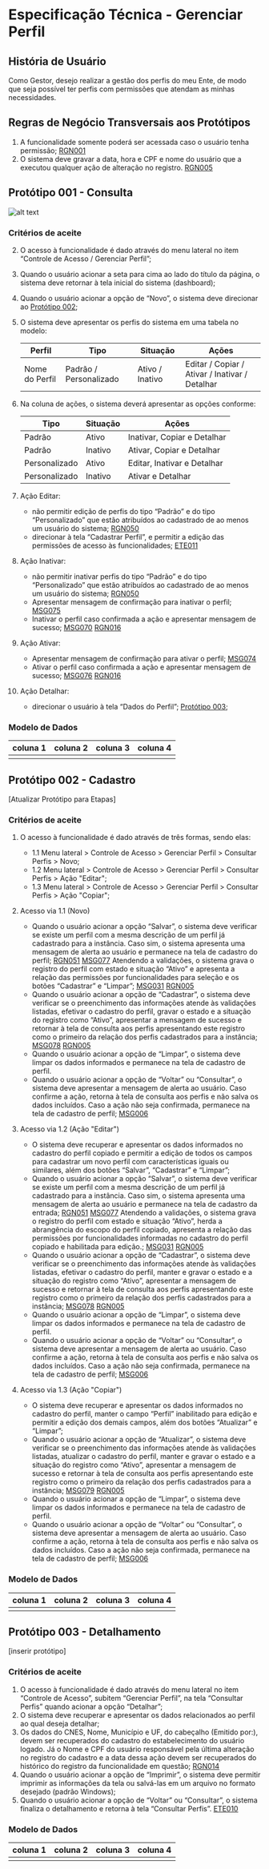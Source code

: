 # Especificação Técnica - Gerenciar Perfil
## História de Usuário
Como Gestor, desejo realizar a gestão dos perfis do meu Ente, de modo que seja possível ter perfis com permissões que atendam as minhas necessidades.

## Regras de Negócio Transversais aos Protótipos
1. A funcionalidade somente poderá ser acessada caso o usuário tenha permissão; [RGN001](../EspecificacoesTecnicas/DocumentoDeRegrasv2.md#rgn001)
2. O sistema deve gravar a data, hora e CPF e nome do usuário que a executou qualquer ação de alteração no registro. [RGN005](../EspecificacoesTecnicas/DocumentoDeRegrasv2.md#rgn005)

## Protótipo 001 - Consulta
![alt text](../imagens/ete-010-prot-001.png)

### Critérios de aceite
2. O acesso à funcionalidade é dado através do menu lateral no item “Controle de Acesso / Gerenciar Perfil”; 
3. Quando o usuário acionar a seta para cima ao lado do título da página, o sistema deve retornar à tela inicial do sistema (dashboard); 
4. Quando o usuário acionar a opção de “Novo”, o sistema deve direcionar ao [Protótipo 002](ETE-gerenciar-perfil.md#prototipo-002);
5. O sistema deve apresentar os perfis do sistema em uma tabela no modelo:
 
    | Perfil | Tipo | Situação | Ações |
    | --- | --- | --- | --- | 
    | Nome do Perfil| Padrão / Personalizado | Ativo / Inativo | Editar / Copiar / Ativar / Inativar / Detalhar |

6. Na coluna de ações, o sistema deverá apresentar as opções conforme:

    | Tipo | Situação | Ações |
    | --- | --- | --- |
    | Padrão | Ativo | Inativar, Copiar e Detalhar |
    | Padrão | Inativo | Ativar, Copiar e Detalhar |
    | Personalizado | Ativo | Editar, Inativar e Detalhar |
    | Personalizado | Inativo | Ativar e Detalhar |

7. Ação Editar:
    - não permitir edição de perfis do tipo “Padrão” e do tipo “Personalizado” que estão atribuídos ao cadastrado de ao menos um usuário do sistema; [RGN050](DocumentoDeRegrasv2.md#rgn050)
    - direcionar à tela “Cadastrar Perfil”, e permitir a edição das permissões de acesso às funcionalidades; [ETE011](ETE011.md)
8. Ação Inativar:
    - não permitir inativar perfis do tipo “Padrão” e do tipo “Personalizado” que estão atribuídos ao cadastrado de ao menos um usuário do sistema; [RGN050](DocumentoDeRegrasv2.md#rgn050)
    - Apresentar mensagem de confirmação para inativar o perfil; [MSG075](../EspecificacoesTecnicas/DocumentoDeMensagensv2.md#msg075)
    - Inativar o perfil caso confirmada a ação e apresentar mensagem de sucesso; [MSG070](../EspecificacoesTecnicas/DocumentoDeMensagensv2.md#msg070) [RGN016](../EspecificacoesTecnicas/DocumentoDeRegrasv2.md#rgn016) 
9. Ação Ativar:
    - Apresentar mensagem de confirmação para ativar o perfil; [MSG074](../EspecificacoesTecnicas/DocumentoDeMensagensv2.md#msg074)
    - Ativar o perfil caso confirmada a ação e apresentar mensagem de sucesso; [MSG076](../EspecificacoesTecnicas/DocumentoDeMensagensv2.md#msg076) [RGN016](../EspecificacoesTecnicas/DocumentoDeRegrasv2.md#rgn016)
10. Ação Detalhar:
    - direcionar o usuário à tela “Dados do Perfil”; [Protótipo 003](ETE-gerenciar-perfil.md#prototipo-003);

### Modelo de Dados

| coluna 1 | coluna 2 | coluna 3 | coluna 4 |
| --- | --- | --- | --- |
|  |  |  |  |

## Protótipo 002 - Cadastro
[Atualizar Protótipo para Etapas]

### Critérios de aceite
1. O acesso à funcionalidade é dado através de três formas, sendo elas:
    - 1.1 Menu lateral > Controle de Acesso > Gerenciar Perfil > Consultar Perfis > Novo;
    - 1.2 Menu lateral > Controle de Acesso > Gerenciar Perfil > Consultar Perfis > Ação "Editar";
    - 1.3 Menu lateral > Controle de Acesso > Gerenciar Perfil > Consultar Perfis > Ação "Copiar";
2. Acesso via 1.1 (Novo)
    - Quando o usuário acionar a opção “Salvar”, o sistema deve verificar se existe um perfil com a mesma descrição de um perfil já cadastrado para a instância. Caso sim, o sistema apresenta uma mensagem de alerta ao usuário e permanece na tela de cadastro do perfil; [RGN051](DocumentoDeRegrasv2.md#rgn051) [MSG077](DocumentoDeMensagensv2.md#msg077)
    Atendendo a validações, o sistema grava o registro do perfil com estado e situação “Ativo” e apresenta a relação das permissões por funcionalidades para seleção e os botões “Cadastrar” e “Limpar”; [MSG031](DocumentoDeMensagensv2.md#msg031) [RGN005](DocumentoDeRegrasv2.md#rgn005)
    - Quando o usuário acionar a opção de “Cadastrar”, o sistema deve verificar se o preenchimento das informações atende às validações listadas, efetivar o cadastro do perfil, gravar o estado e a situação do registro como “Ativo”, apresentar a mensagem de sucesso e retornar à tela de consulta aos perfis apresentando este registro como o primeiro da relação dos perfis cadastrados para a instância; [MSG078](DocumentoDeMensagensv2.md#msg078) [RGN005](DocumentoDeRegrasv2.md#rgn005)
    - Quando o usuário acionar a opção de “Limpar”, o sistema deve limpar os dados informados e permanece na tela de cadastro de perfil. 
    - Quando o usuário acionar a opção de “Voltar” ou “Consultar”, o sistema deve apresentar a mensagem de alerta ao usuário. Caso confirme a ação, retorna à tela de consulta aos perfis e não salva os dados incluídos. Caso a ação não seja confirmada, permanece na tela de cadastro de perfil; [MSG006](DocumentoDeMensagensv2.md#msg006)

3. Acesso via 1.2 (Ação "Editar")
    - O sistema deve recuperar e apresentar os dados informados no cadastro do perfil copiado e permitir a edição de todos os campos para cadastrar um novo perfil com características iguais ou similares, além dos botões “Salvar”, “Cadastrar” e “Limpar”;
    - Quando o usuário acionar a opção “Salvar”, o sistema deve verificar se existe um perfil com a mesma descrição de um perfil já cadastrado para a instância. Caso sim, o sistema apresenta uma mensagem de alerta ao usuário e permanece na tela de cadastro da entrada; [RGN051](DocumentoDeRegrasv2.md#rgn051) [MSG077](DocumentoDeMensagensv2.md#msg077)
    Atendendo a validações, o sistema grava o registro do perfil com estado e situação “Ativo”, herda a abrangência do escopo do perfil copiado, apresenta a relação das permissões por funcionalidades informadas no cadastro do perfil copiado e habilitada para edição.; [MSG031](DocumentoDeMensagensv2.md#msg031) [RGN005](DocumentoDeRegrasv2.md#rgn005)
    - Quando o usuário acionar a opção de “Cadastrar”, o sistema deve verificar se o preenchimento das informações atende às validações listadas, efetivar o cadastro do perfil, manter e gravar o estado e a situação do registro como “Ativo”, apresentar a mensagem de sucesso e retornar à tela de consulta aos perfis apresentando este registro como o primeiro da relação dos perfis cadastrados para a instância; [MSG078](DocumentoDeMensagensv2.md#msg078) [RGN005](DocumentoDeRegrasv2.md#rgn005)
    - Quando o usuário acionar a opção de “Limpar”, o sistema deve limpar os dados informados e permanece na tela de cadastro de perfil. 
    - Quando o usuário acionar a opção de “Voltar” ou “Consultar”, o sistema deve apresentar a mensagem de alerta ao usuário. Caso confirme a ação, retorna à tela de consulta aos perfis e não salva os dados incluídos. Caso a ação não seja confirmada, permanece na tela de cadastro de perfil; [MSG006](DocumentoDeMensagensv2.md#msg006)

4. Acesso via 1.3 (Ação "Copiar")
    - O sistema deve recuperar e apresentar os dados informados no cadastro do perfil, manter o campo “Perfil” inabilitado para edição e permitir a edição dos demais campos, além dos botões “Atualizar” e “Limpar”;  
    - Quando o usuário acionar a opção de “Atualizar”, o sistema deve verificar se o preenchimento das informações atende às validações listadas, atualizar o cadastro do perfil, manter e gravar o estado e a situação do registro como “Ativo”, apresentar a mensagem de sucesso e retornar à tela de consulta aos perfis apresentando este registro como o primeiro da relação dos perfis cadastrados para a instância; [MSG079](DocumentoDeMensagensv2.md#msg079) [RGN005](DocumentoDeRegrasv2.md#rgn005)
    - Quando o usuário acionar a opção de “Limpar”, o sistema deve limpar os dados informados e permanece na tela de cadastro de perfil. 
    - Quando o usuário acionar a opção de “Voltar” ou “Consultar”, o sistema deve apresentar a mensagem de alerta ao usuário. Caso confirme a ação, retorna à tela de consulta aos perfis e não salva os dados incluídos. Caso a ação não seja confirmada, permanece na tela de cadastro de perfil; [MSG006](DocumentoDeMensagensv2.md#msg006)

### Modelo de Dados

| coluna 1 | coluna 2 | coluna 3 | coluna 4 |
| --- | --- | --- | --- |
|  |  |  |  |

## Protótipo 003 - Detalhamento
[inserir protótipo]

### Critérios de aceite
1. O acesso à funcionalidade é dado através do menu lateral no item “Controle de Acesso”, subitem “Gerenciar Perfil”, na tela “Consultar Perfis” quando acionar a opção “Detalhar”;   
2. O sistema deve recuperar e apresentar os dados relacionados ao perfil ao qual deseja detalhar; 
3. Os dados do CNES, Nome, Município e UF, do cabeçalho (Emitido por:), devem ser recuperados do cadastro do estabelecimento do usuário logado. Já o Nome e CPF do usuário responsável pela última alteração no registro do cadastro e a data dessa ação devem ser recuperados do histórico do registro da funcionalidade em questão; [RGN014](DocumentoDeRegrasv2.md#rgn014)
4. Quando o usuário acionar a opção de “Imprimir”, o sistema deve permitir imprimir as informações da tela ou salvá-las em um arquivo no formato desejado (padrão Windows); 
5. Quando o usuário acionar a opção de “Voltar” ou “Consultar”, o sistema finaliza o detalhamento e retorna à tela “Consultar Perfis”. [ETE010](ETE010.md)

### Modelo de Dados

| coluna 1 | coluna 2 | coluna 3 | coluna 4 |
| --- | --- | --- | --- |
|  |  |  |  |